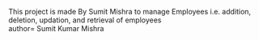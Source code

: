 This project is made By Sumit Mishra to manage Employees i.e. addition, deletion, updation, and retrieval of employees
<br>
author= Sumit Kumar Mishra
